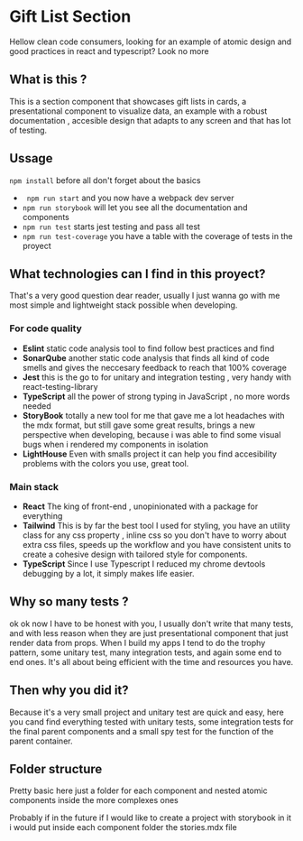 # Gift List Section

Hellow clean code consumers, looking for an example of atomic design and good practices in react and typescript? Look no more

## What is this ?

This is a section component that showcases gift lists in cards, a presentational component to visualize data, an example with a robust documentation , accesible design that adapts to any screen and that has lot of testing.

## Ussage

`npm install` before all don't forget about the basics

- ` npm run start` and you now have a webpack dev server
- `npm run storybook` will let you see all the documentation and components
- `npm run test` starts jest testing and pass all test
- `npm run test-coverage` you have a table with the coverage of tests in the proyect

## What technologies can I find in this proyect?

That's a very good question dear reader, usually I just wanna go with me most simple and lightweight stack possible when developing.

### For code quality

- **Eslint** static code analysis tool to find follow best practices and find
- **SonarQube** another static code analysis that finds all kind of code smells and gives the neccesary feedback to reach that 100% coverage
- **Jest** this is the go to for unitary and integration testing , very handy with react-testing-library
- **TypeScript** all the power of strong typing in JavaScript , no more words needed
- **StoryBook** totally a new tool for me that gave me a lot headaches with the mdx format, but still gave some great results, brings a new perspective when developing, because i was able to find some visual bugs when i rendered my components in isolation
- **LightHouse** Even with smalls project it can help you find accesibility problems with the colors you use, great tool.

### Main stack

- **React** The king of front-end , unopinionated with a package for everything
- **Tailwind** This is by far the best tool I used for styling, you have an utility class for any css property , inline css so you don't have to worry about extra css files, speeds up the workflow and you have consistent units to create a cohesive design with tailored style for components.
- **TypeScript** Since I use Typescript I reduced my chrome devtools debugging by a lot, it simply makes life easier.

## Why so many tests ?

ok ok now I have to be honest with you, I usually don't write that many tests, and with less reason when they are just presentational component that just render data from props. When I build my apps I tend to do the trophy pattern, some unitary test,
many integration tests, and again some end to end ones. It's all about being efficient with the time and resources you have.

## Then why you did it?

Because it's a very small project and unitary test are quick and easy, here you cand find everything tested with unitary tests, some integration tests for the final parent components and a small spy test for the function of the parent container.

## Folder structure

Pretty basic here just a folder for each component and nested atomic components inside the more complexes ones

Probably if in the future if I would like to create a project with storybook in it i would put inside each component folder the stories.mdx file
